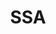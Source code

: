 ---
name: Natalie Lu
department: Social Security Administration
title: SSA
bio-image: environmental_protection_agency_seal.png
bio-image-alt-text: Environmental Protection Agency
---